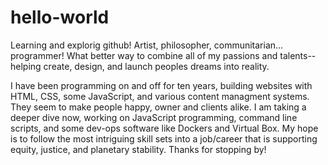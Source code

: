 # hello-world
Learning and explorig github!
Artist, philosopher, communitarian... programmer! What better way to combine all of my passions and talents--helping create, design, and launch peoples dreams into reality.

I have been programming on and off for ten years, building websites with HTML, CSS, some JavaScript, and various content managment systems. They seem to make people happy, owner and clients alike. I am taking a deeper dive now, working on JavaScript programming, command line scripts, and some dev-ops software like Dockers and Virtual Box. My hope is to follow the most intriguing skill sets into a job/career that is supporting equity, justice, and planetary stability. Thanks for stopping by!
